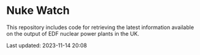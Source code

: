 # Nuke Watch

This repository includes code for retrieving the latest information available on the output of EDF nuclear power plants in the UK.

Last updated: 2023-11-14 20:08